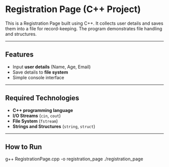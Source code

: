 # Registration Page (C++ Project)

This is a Registration Page built using C++. It collects user details and saves them into a file for record-keeping. The program demonstrates file handling and structures.

---

## Features
- Input **user details** (Name, Age, Email)
- Save details to **file system**
- Simple console interface

---

## Required Technologies
- **C++ programming language**  
- **I/O Streams** (`cin`, `cout`)  
- **File System** (`fstream`)  
- **Strings and Structures** (`string`, `struct`)  

---

## How to Run
g++ RegistrationPage.cpp -o registration_page
./registration_page
